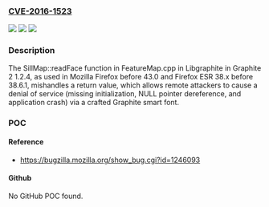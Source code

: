 ### [CVE-2016-1523](https://cve.mitre.org/cgi-bin/cvename.cgi?name=CVE-2016-1523)
![](https://img.shields.io/static/v1?label=Product&message=n%2Fa&color=blue)
![](https://img.shields.io/static/v1?label=Version&message=n%2Fa&color=blue)
![](https://img.shields.io/static/v1?label=Vulnerability&message=n%2Fa&color=brighgreen)

### Description

The SillMap::readFace function in FeatureMap.cpp in Libgraphite in Graphite 2 1.2.4, as used in Mozilla Firefox before 43.0 and Firefox ESR 38.x before 38.6.1, mishandles a return value, which allows remote attackers to cause a denial of service (missing initialization, NULL pointer dereference, and application crash) via a crafted Graphite smart font.

### POC

#### Reference
- https://bugzilla.mozilla.org/show_bug.cgi?id=1246093

#### Github
No GitHub POC found.


